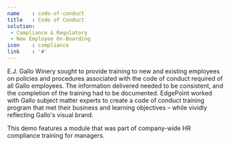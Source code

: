 ```yaml
---
name    : code-of-conduct
title   : Code of Conduct
solution:
 - Compliance & Regulatory
 - New Employee On-Boarding
icon    : compliance
link    : '#'
---
```

E.J. Gallo Winery sought to provide training to new and existing employees on policies and procedures associated with the code of conduct required of all Gallo employees. The information delivered needed to be consistent, and the completion of the training had to be documented. EdgePoint worked with Gallo subject matter experts to create a code of conduct training program that met their business and learning objectives – while vividly reflecting Gallo's visual brand.

This demo features a module that was part of company-wide HR compliance training for managers.
